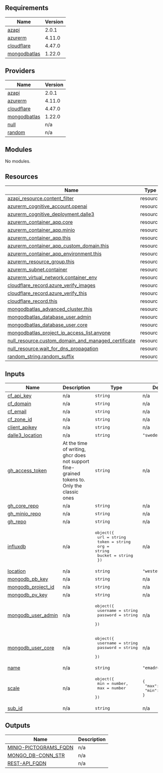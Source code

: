 <!-- BEGIN_TF_DOCS -->
## Requirements

| Name | Version |
|------|---------|
| <a name="requirement_azapi"></a> [azapi](#requirement\_azapi) | 2.0.1 |
| <a name="requirement_azurerm"></a> [azurerm](#requirement\_azurerm) | 4.11.0 |
| <a name="requirement_cloudflare"></a> [cloudflare](#requirement\_cloudflare) | 4.47.0 |
| <a name="requirement_mongodbatlas"></a> [mongodbatlas](#requirement\_mongodbatlas) | 1.22.0 |

## Providers

| Name | Version |
|------|---------|
| <a name="provider_azapi"></a> [azapi](#provider\_azapi) | 2.0.1 |
| <a name="provider_azurerm"></a> [azurerm](#provider\_azurerm) | 4.11.0 |
| <a name="provider_cloudflare"></a> [cloudflare](#provider\_cloudflare) | 4.47.0 |
| <a name="provider_mongodbatlas"></a> [mongodbatlas](#provider\_mongodbatlas) | 1.22.0 |
| <a name="provider_null"></a> [null](#provider\_null) | n/a |
| <a name="provider_random"></a> [random](#provider\_random) | n/a |

## Modules

No modules.

## Resources

| Name | Type |
|------|------|
| [azapi_resource.content_filter](https://registry.terraform.io/providers/Azure/azapi/2.0.1/docs/resources/resource) | resource |
| [azurerm_cognitive_account.openai](https://registry.terraform.io/providers/hashicorp/azurerm/4.11.0/docs/resources/cognitive_account) | resource |
| [azurerm_cognitive_deployment.dalle3](https://registry.terraform.io/providers/hashicorp/azurerm/4.11.0/docs/resources/cognitive_deployment) | resource |
| [azurerm_container_app.core](https://registry.terraform.io/providers/hashicorp/azurerm/4.11.0/docs/resources/container_app) | resource |
| [azurerm_container_app.minio](https://registry.terraform.io/providers/hashicorp/azurerm/4.11.0/docs/resources/container_app) | resource |
| [azurerm_container_app.this](https://registry.terraform.io/providers/hashicorp/azurerm/4.11.0/docs/resources/container_app) | resource |
| [azurerm_container_app_custom_domain.this](https://registry.terraform.io/providers/hashicorp/azurerm/4.11.0/docs/resources/container_app_custom_domain) | resource |
| [azurerm_container_app_environment.this](https://registry.terraform.io/providers/hashicorp/azurerm/4.11.0/docs/resources/container_app_environment) | resource |
| [azurerm_resource_group.this](https://registry.terraform.io/providers/hashicorp/azurerm/4.11.0/docs/resources/resource_group) | resource |
| [azurerm_subnet.container](https://registry.terraform.io/providers/hashicorp/azurerm/4.11.0/docs/resources/subnet) | resource |
| [azurerm_virtual_network.container_env](https://registry.terraform.io/providers/hashicorp/azurerm/4.11.0/docs/resources/virtual_network) | resource |
| [cloudflare_record.azure_verify_images](https://registry.terraform.io/providers/cloudflare/cloudflare/4.47.0/docs/resources/record) | resource |
| [cloudflare_record.azure_verify_this](https://registry.terraform.io/providers/cloudflare/cloudflare/4.47.0/docs/resources/record) | resource |
| [cloudflare_record.this](https://registry.terraform.io/providers/cloudflare/cloudflare/4.47.0/docs/resources/record) | resource |
| [mongodbatlas_advanced_cluster.this](https://registry.terraform.io/providers/mongodb/mongodbatlas/1.22.0/docs/resources/advanced_cluster) | resource |
| [mongodbatlas_database_user.admin](https://registry.terraform.io/providers/mongodb/mongodbatlas/1.22.0/docs/resources/database_user) | resource |
| [mongodbatlas_database_user.core](https://registry.terraform.io/providers/mongodb/mongodbatlas/1.22.0/docs/resources/database_user) | resource |
| [mongodbatlas_project_ip_access_list.anyone](https://registry.terraform.io/providers/mongodb/mongodbatlas/1.22.0/docs/resources/project_ip_access_list) | resource |
| [null_resource.custom_domain_and_managed_certificate](https://registry.terraform.io/providers/hashicorp/null/latest/docs/resources/resource) | resource |
| [null_resource.wait_for_dns_propagation](https://registry.terraform.io/providers/hashicorp/null/latest/docs/resources/resource) | resource |
| [random_string.random_suffix](https://registry.terraform.io/providers/hashicorp/random/latest/docs/resources/string) | resource |

## Inputs

| Name | Description | Type | Default | Required |
|------|-------------|------|---------|:--------:|
| <a name="input_cf_api_key"></a> [cf\_api\_key](#input\_cf\_api\_key) | n/a | `string` | n/a | yes |
| <a name="input_cf_domain"></a> [cf\_domain](#input\_cf\_domain) | n/a | `string` | n/a | yes |
| <a name="input_cf_email"></a> [cf\_email](#input\_cf\_email) | n/a | `string` | n/a | yes |
| <a name="input_cf_zone_id"></a> [cf\_zone\_id](#input\_cf\_zone\_id) | n/a | `string` | n/a | yes |
| <a name="input_client_apikey"></a> [client\_apikey](#input\_client\_apikey) | n/a | `string` | n/a | yes |
| <a name="input_dalle3_location"></a> [dalle3\_location](#input\_dalle3\_location) | n/a | `string` | `"swedencentral"` | no |
| <a name="input_gh_access_token"></a> [gh\_access\_token](#input\_gh\_access\_token) | At the time of writing, ghcr does not support fine-grained tokens to. Only the classic ones | `string` | n/a | yes |
| <a name="input_gh_core_repo"></a> [gh\_core\_repo](#input\_gh\_core\_repo) | n/a | `string` | n/a | yes |
| <a name="input_gh_minio_repo"></a> [gh\_minio\_repo](#input\_gh\_minio\_repo) | n/a | `string` | n/a | yes |
| <a name="input_gh_repo"></a> [gh\_repo](#input\_gh\_repo) | n/a | `string` | n/a | yes |
| <a name="input_influxdb"></a> [influxdb](#input\_influxdb) | n/a | <pre>object({<br/>    url    = string<br/>    token  = string<br/>    org    = string<br/>    bucket = string<br/>  })</pre> | n/a | yes |
| <a name="input_location"></a> [location](#input\_location) | n/a | `string` | `"westeurope"` | no |
| <a name="input_mongodb_pb_key"></a> [mongodb\_pb\_key](#input\_mongodb\_pb\_key) | n/a | `string` | n/a | yes |
| <a name="input_mongodb_project_id"></a> [mongodb\_project\_id](#input\_mongodb\_project\_id) | n/a | `string` | n/a | yes |
| <a name="input_mongodb_pv_key"></a> [mongodb\_pv\_key](#input\_mongodb\_pv\_key) | n/a | `string` | n/a | yes |
| <a name="input_mongodb_user_admin"></a> [mongodb\_user\_admin](#input\_mongodb\_user\_admin) | n/a | <pre>object({<br/>    username = string<br/>    password = string<br/>  })</pre> | n/a | yes |
| <a name="input_mongodb_user_core"></a> [mongodb\_user\_core](#input\_mongodb\_user\_core) | n/a | <pre>object({<br/>    username = string<br/>    password = string<br/>  })</pre> | n/a | yes |
| <a name="input_name"></a> [name](#input\_name) | n/a | `string` | `"emadrestapi"` | no |
| <a name="input_scale"></a> [scale](#input\_scale) | n/a | <pre>object({<br/>    min = number,<br/>    max = number<br/>  })</pre> | <pre>{<br/>  "max": 1,<br/>  "min": 1<br/>}</pre> | no |
| <a name="input_sub_id"></a> [sub\_id](#input\_sub\_id) | n/a | `string` | n/a | yes |

## Outputs

| Name | Description |
|------|-------------|
| <a name="output_MINIO-PICTOGRAMS_FQDN"></a> [MINIO-PICTOGRAMS\_FQDN](#output\_MINIO-PICTOGRAMS\_FQDN) | n/a |
| <a name="output_MONGO_DB-CONN_STR"></a> [MONGO\_DB-CONN\_STR](#output\_MONGO\_DB-CONN\_STR) | n/a |
| <a name="output_REST-API_FQDN"></a> [REST-API\_FQDN](#output\_REST-API\_FQDN) | n/a |
<!-- END_TF_DOCS -->